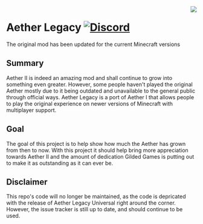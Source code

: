 <img align="right" src="http://i.imgur.com/r0ztn.png" >

# Aether Legacy [![Discord](https://img.shields.io/badge/Discord-join-7289DA.svg)](https://discord.gg/tja2Kxr)

The original mod has been updated for the current Minecraft versions

## Summary 

Aether II is indeed an amazing mod and shall continue to grow into something even greater. However, some people haven't played the original Aether mostly due to it being outdated and unavailable to the general public through official ways. Aether Legacy is a port of Aether I that allows people to play the original experience on newer versions of Minecraft with multiplayer support.

## Goal

The goal of this project is to help show how much the Aether has grown from then to now. With this project it should help bring more appreciation towards Aether II and the amount of dedication Gilded Games is putting out to make it as outstanding as it can ever be.

## Disclaimer

This repo's code will no longer be maintained, as the code is depricated with the release of Aether Legacy Universal right around the corner. However, the issue tracker is still up to date, and should continue to be used.